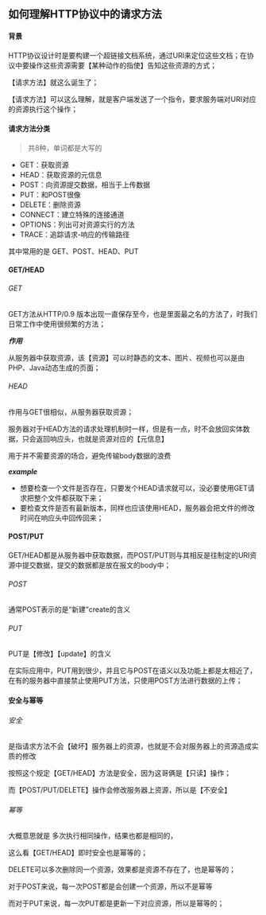 ## 如何理解HTTP协议中的请求方法

#### 背景

HTTP协议设计时是要构建一个超链接文档系统，通过URI来定位这些文档；在协议中要操作这些资源需要【某种动作的指使】告知这些资源的方式；

【请求方法】就这么诞生了；

【请求方法】可以这么理解，就是客户端发送了一个指令，要求服务端对URI对应的资源执行这个操作；

#### 请求方法分类

> 共8种，单词都是大写的

- GET：获取资源
- HEAD：获取资源的元信息
- POST：向资源提交数据，相当于上传数据
- PUT：和POST很像
- DELETE：删除资源
- CONNECT：建立特殊的连接通道
- OPTIONS：列出可对资源实行的方法
- TRACE：追踪请求-响应的传输路径

其中常用的是 GET、POST、HEAD、PUT

#### GET/HEAD

###### GET

GET方法从HTTP/0.9 版本出现一直保存至今，也是里面最之名的方法了，时我们日常工作中使用很频繁的方法；

***作用***

从服务器中获取资源，该【资源】可以时静态的文本、图片、视频也可以是由PHP、Java动态生成的页面；

###### HEAD

作用与GET很相似，从服务器获取资源；

服务器对于HEAD方法的请求处理机制时一样，但是有一点，时不会放回实体数据，只会返回响应头，也就是资源对应的【元信息】

用于并不需要资源的场合，避免传输body数据的浪费

***example***

- 想要检查一个文件是否存在，只要发个HEAD请求就可以，没必要使用GET请求把整个文件都获取下来；
- 要检查文件是否有最新版本，同样也应该使用HEAD，服务器会把文件的修改时间在响应头中回传回来；

#### POST/PUT

GET/HEAD都是从服务器中获取数据，而POST/PUT则与其相反是往制定的URI资源中提交数据，提交的数据都是放在报文的body中；

###### POST

通常POST表示的是“新建”create的含义

###### PUT

PUT是【修改】【update】的含义

在实际应用中，PUT用到很少，并且它与POST在语义以及功能上都是太相近了，在有的服务器中直接禁止使用PUT方法，只使用POST方法进行数据的上传；



#### 安全与幂等

###### 安全

是指请求方法不会【破坏】服务器上的资源，也就是不会对服务器上的资源造成实质的修改

按照这个规定【GET/HEAD】方法是安全，因为这哥俩是【只读】操作；

而【POST/PUT/DELETE】操作会修改服务器上资源，所以是【不安全】

###### 幂等

大概意思就是 多次执行相同操作，结果也都是相同的，

这么看【GET/HEAD】即时安全也是幂等的；

DELETE可以多次删除同一个资源，效果都是资源不存在了，也是幂等的；

对于POST来说，每一次POST都是会创建一个资源，所以不是幂等

而对于PUT来说，每一次PUT都是更新一下对应资源，所以是幂等的；








